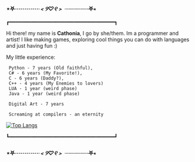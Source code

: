 ###    		⋆⛧*┈┈┈┈﹤୨♡୧﹥ ┈┈┈┈*⛧⋆
┏━━━━━━━━━━━━━━━━━━━━━━━━━━━━━━━━━━┓
 
 Hi there! my name is **Cathonia**, I go by she/them.
 Im a programmer and artist! I like making games, 
 exploring cool things you can do with languages and just having fun :)
 
 My little experience:
 ```
  Python - 7 years (Old faithful),
  C# - 6 years (My Favorite!),
  C - 6 years (Daddy?),
  C++ - 4 years (My Enemies to lovers)
  LUA - 1 year (weird phase)
  Java - 1 year (weird phase)
  
  Digital Art - 7 years
  
  Screaming at compilers - an eternity
```
[![Top Langs](https://github-readme-stats.vercel.app/api/top-langs/?username=CatFiji&layout=compact)](https://github.com/anuraghazra/github-readme-stats)


┗━━━━━━━━━━━━━━━━━━━━━━━━━━━━━━━━━━┛

###    		⋆⛧*┈┈┈┈﹤୨♡୧﹥ ┈┈┈┈*⛧⋆
